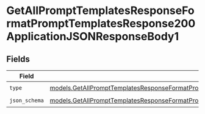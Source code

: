 # GetAllPromptTemplatesResponseFormatPromptTemplatesResponse200ApplicationJSONResponseBody1


## Fields

| Field                                                                                                                                                                                                                        | Type                                                                                                                                                                                                                         | Required                                                                                                                                                                                                                     | Description                                                                                                                                                                                                                  |
| ---------------------------------------------------------------------------------------------------------------------------------------------------------------------------------------------------------------------------- | ---------------------------------------------------------------------------------------------------------------------------------------------------------------------------------------------------------------------------- | ---------------------------------------------------------------------------------------------------------------------------------------------------------------------------------------------------------------------------- | ---------------------------------------------------------------------------------------------------------------------------------------------------------------------------------------------------------------------------- |
| `type`                                                                                                                                                                                                                       | [models.GetAllPromptTemplatesResponseFormatPromptTemplatesResponse200ApplicationJSONResponseBodyItems3Type](../models/getallprompttemplatesresponseformatprompttemplatesresponse200applicationjsonresponsebodyitems3type.md) | :heavy_check_mark:                                                                                                                                                                                                           | N/A                                                                                                                                                                                                                          |
| `json_schema`                                                                                                                                                                                                                | [models.GetAllPromptTemplatesResponseFormatPromptTemplatesResponse200ApplicationJSONResponseBodyJSONSchema](../models/getallprompttemplatesresponseformatprompttemplatesresponse200applicationjsonresponsebodyjsonschema.md) | :heavy_check_mark:                                                                                                                                                                                                           | N/A                                                                                                                                                                                                                          |